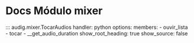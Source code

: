 # Docs Módulo mixer

::: audig.mixer.TocarAudios
    handler: python
    options:
        members:
            - ouvir_lista
            - tocar
            - __get_audio_duration
        show_root_heading: true
        show_source: false

